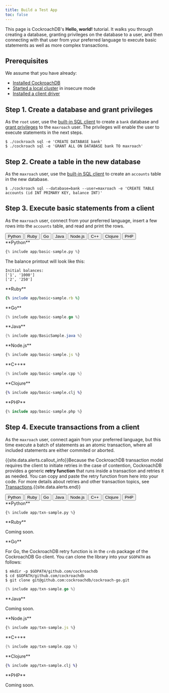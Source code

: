 ```yaml
---
title: Build a Test App
toc: false
---
```


<style>
div#toc ul {
    max-width: 50%;
}
</style>

<script>
$(document).ready(function(){
    
	var $filter_button = $('.filter-button');

    $filter_button.on('click', function(){
    	var language = $(this).data('language'), 
    	$current_tab = $('.filter-button.current'), $current_content = $('.filter-content.current');

    	//remove current class from tab and content
    	$current_tab.removeClass('current');
    	$current_content.removeClass('current');

    	//add current class to clicked button and corresponding content block
    	$('.filter-button[data-language="'+language+'"').addClass('current');
    	$('.filter-content[data-language="'+language+'"').addClass('current');
    });
});
</script>

This page is CockroachDB's **Hello, world!** tutorial. It walks you through creating a database, granting privileges on the database to a user, and then connecting with that user from your preferred language to execute basic statements as well as more complex transactions.

<div id="toc"></div>

## Prerequisites

We assume that you have already:

- [Installed CockroachDB](install-cockroachdb.html) 
- [Started a local cluster](start-a-local-cluster.html) in insecure mode
- [Installed a client driver](install-client-drivers.html)
 
## Step 1. Create a database and grant privileges

As the `root` user, use the [built-in SQL client](use-the-builtin-sql-client.html) to create a `bank` database and [grant privileges](grant.html) to the `maxroach` user. The privileges will enable the user to execute statements in the next steps. 

~~~ shell
$ ./cockroach sql -e 'CREATE DATABASE bank'
$ ./cockroach sql -e 'GRANT ALL ON DATABASE bank TO maxroach'
~~~

## Step 2. Create a table in the new database

As the `maxroach` user, use the [built-in SQL client](use-the-builtin-sql-client.html) to create an `accounts` table in the new database.

~~~ shell
$ ./cockroach sql --database=bank --user=maxroach -e 'CREATE TABLE accounts (id INT PRIMARY KEY, balance INT)' 
~~~

## Step 3. Execute basic statements from a client

As the `maxroach` user, connect from your preferred language, insert a few rows into the `accounts` table, and read and print the rows.

<div id="step-three-filters" class="filters clearfix">
	<button class="filter-button current" data-language="python">Python</button>
	<button class="filter-button" data-language="ruby">Ruby</button>
	<button class="filter-button" data-language="go">Go</button>
	<button class="filter-button" data-language="java">Java</button>
	<button class="filter-button" data-language="nodejs">Node.js</button>
	<button class="filter-button" data-language="cplusplus">C++</button>
	<button class="filter-button" data-language="clojure">Clojure</button>
	<button class="filter-button" data-language="php">PHP</button>
</div>

<div class="filter-content current" markdown="1" data-language="python">
**Python**

~~~ py
{% include app/basic-sample.py %}
~~~

The balance printout will look like this:

~~~ shell
Initial balances:
['1', '1000']
['2', '250']
~~~
</div>

<div class="filter-content" markdown="1" data-language="ruby">
**Ruby**

~~~ ruby
{% include app/basic-sample.rb %}
~~~
</div>

<div class="filter-content" markdown="1" data-language="go">
**Go**

~~~ go
{% include app/basic-sample.go %}
~~~
</div>

<div class="filter-content" markdown="1" data-language="java">
**Java**

~~~ java
{% include app/BasicSample.java %}
~~~
</div>

<div class="filter-content" markdown="1" data-language="nodejs">
**Node.js**

~~~ js
{% include app/basic-sample.js %}
~~~
</div>

<div class="filter-content" markdown="1" data-language="cplusplus">
**C++**

~~~ cpp
{% include app/basic-sample.cpp %}
~~~
</div>

<div class="filter-content" markdown="1" data-language="clojure">
**Clojure**

~~~ clojure
{% include app/basic-sample.clj %}
~~~
</div>

<div class="filter-content" markdown="1" data-language="php">
**PHP**

~~~ php
{% include app/basic-sample.php %}
~~~
</div>

## Step 4. Execute transactions from a client

As the `maxroach` user, connect again from your preferred language, but this time execute a batch of statements as an atomic transaction, where all included statements are either commited or aborted. 

{{site.data.alerts.callout_info}}Because the CockroachDB transaction model requires the client to initiate retries in the case of contention, CockroachDB provides a generic <strong>retry function</strong> that runs inside a transaction and retries it as needed. You can copy and paste the retry function from here into your code. For more details about retries and other transaction topics, see <a href="https://www.cockroachlabs.com/docs/transactions.html">Transactions</a>.{{site.data.alerts.end}}    

<div id="step-four-filters" class="filters clearfix">
	<button class="filter-button current" data-language="python">Python</button>
	<button class="filter-button" data-language="ruby">Ruby</button>
	<button class="filter-button" data-language="go">Go</button>
	<button class="filter-button" data-language="java">Java</button>
	<button class="filter-button" data-language="nodejs">Node.js</button>
	<button class="filter-button" data-language="cplusplus">C++</button>
	<button class="filter-button" data-language="clojure">Clojure</button>
	<button class="filter-button" data-language="php">PHP</button>
</div>

<div class="filter-content current" markdown="1" data-language="python">
**Python**

~~~ py
{% include app/txn-sample.py %}
~~~
</div>

<div class="filter-content" markdown="1" data-language="ruby">
**Ruby**

Coming soon.
</div>

<div class="filter-content" markdown="1" data-language="go">
**Go**

For Go, the CockroachDB retry function is in the `crdb` package of the CockroachDB Go client. You can clone the library into your `$GOPATH` as follows:

~~~ shell
$ mkdir -p $GOPATH/github.com/cockroachdb 
$ cd $GOPATH/github.com/cockroachdb 
$ git clone git@github.com:cockroachdb/cockroach-go.git
~~~

~~~ go
{% include app/txn-sample.go %}
~~~
</div>

<div class="filter-content" markdown="1" data-language="java">
**Java**

Coming soon.
</div>

<div class="filter-content" markdown="1" data-language="nodejs">
**Node.js**

~~~ js
{% include app/txn-sample.js %}
~~~
</div>

<div class="filter-content" markdown="1" data-language="cplusplus">
**C++**

~~~ cpp
{% include app/txn-sample.cpp %}
~~~
</div>

<div class="filter-content" markdown="1" data-language="clojure">
**Clojure**

~~~ clojure
{% include app/txn-sample.clj %}
~~~
</div>

<div class="filter-content" markdown="1" data-language="php">
**PHP**

Coming soon.
</div>